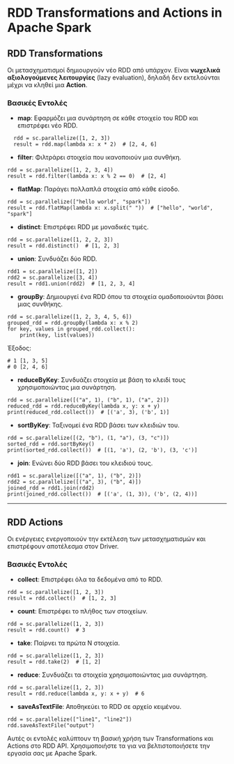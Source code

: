 # RDD Transformations and Actions in Apache Spark

## RDD Transformations
Οι μετασχηματισμοί δημιουργούν νέο RDD από υπάρχον. Είναι **νωχελικά αξιολογούμενες λειτουργίες** (lazy evaluation), δηλαδή δεν εκτελούνται μέχρι να κληθεί μια **Action**.

### Βασικές Εντολές
- **map**: Εφαρμόζει μια συνάρτηση σε κάθε στοιχείο του RDD και επιστρέφει νέο RDD.
```
  rdd = sc.parallelize([1, 2, 3])
  result = rdd.map(lambda x: x * 2)  # [2, 4, 6]
```
- **filter**: Φιλτράρει στοιχεία που ικανοποιούν μια συνθήκη.
```
rdd = sc.parallelize([1, 2, 3, 4])
result = rdd.filter(lambda x: x % 2 == 0)  # [2, 4]
```

- **flatMap**: Παράγει πολλαπλά στοιχεία από κάθε είσοδο.
```
rdd = sc.parallelize(["hello world", "spark"])
result = rdd.flatMap(lambda x: x.split(" "))  # ["hello", "world", "spark"]
```

- **distinct**: Επιστρέφει RDD με μοναδικές τιμές.
```
rdd = sc.parallelize([1, 2, 2, 3])
result = rdd.distinct()  # [1, 2, 3]
```

- **union**: Συνδυάζει δύο RDD.
```
rdd1 = sc.parallelize([1, 2])
rdd2 = sc.parallelize([3, 4])
result = rdd1.union(rdd2)  # [1, 2, 3, 4]
```

- **groupBy**: Δημιουργεί ένα RDD όπου τα στοιχεία ομαδοποιούνται βάσει μιας συνθήκης.
```
rdd = sc.parallelize([1, 2, 3, 4, 5, 6])
grouped_rdd = rdd.groupBy(lambda x: x % 2)
for key, values in grouped_rdd.collect():
    print(key, list(values))
```

Έξοδος:
```
# 1 [1, 3, 5]
# 0 [2, 4, 6]
```

- **reduceByKey**: Συνδυάζει στοιχεία με βάση το κλειδί τους χρησιμοποιώντας μια συνάρτηση.
```
rdd = sc.parallelize([("a", 1), ("b", 1), ("a", 2)])
reduced_rdd = rdd.reduceByKey(lambda x, y: x + y)
print(reduced_rdd.collect())  # [('a', 3), ('b', 1)]
```

- **sortByKey**: Ταξινομεί ένα RDD βάσει των κλειδιών του.
```
rdd = sc.parallelize([(2, "b"), (1, "a"), (3, "c")])
sorted_rdd = rdd.sortByKey()
print(sorted_rdd.collect())  # [(1, 'a'), (2, 'b'), (3, 'c')]
```

- **join**: Ενώνει δύο RDD βάσει του κλειδιού τους.

```
rdd1 = sc.parallelize([("a", 1), ("b", 2)])
rdd2 = sc.parallelize([("a", 3), ("b", 4)])
joined_rdd = rdd1.join(rdd2)
print(joined_rdd.collect())  # [('a', (1, 3)), ('b', (2, 4))]
```

---

## RDD Actions
Οι ενέργειες ενεργοποιούν την εκτέλεση των μετασχηματισμών και επιστρέφουν αποτέλεσμα στον Driver.

### Βασικές Εντολές
- **collect**: Επιστρέφει όλα τα δεδομένα από το RDD.
```
rdd = sc.parallelize([1, 2, 3])
result = rdd.collect()  # [1, 2, 3]
```

- **count**: Επιστρέφει το πλήθος των στοιχείων.
```
rdd = sc.parallelize([1, 2, 3])
result = rdd.count()  # 3
```

- **take**: Παίρνει τα πρώτα N στοιχεία.
```
rdd = sc.parallelize([1, 2, 3])
result = rdd.take(2)  # [1, 2]
```

- **reduce**: Συνδυάζει τα στοιχεία χρησιμοποιώντας μια συνάρτηση.
```
rdd = sc.parallelize([1, 2, 3])
result = rdd.reduce(lambda x, y: x + y)  # 6
```

- **saveAsTextFile**: Αποθηκεύει το RDD σε αρχείο κειμένου.
```
rdd = sc.parallelize(["line1", "line2"])
rdd.saveAsTextFile("output")
```

Αυτές οι εντολές καλύπτουν τη βασική χρήση των Transformations και Actions στο RDD API. Χρησιμοποιήστε τα για να βελτιστοποιήσετε την εργασία σας με Apache Spark.
